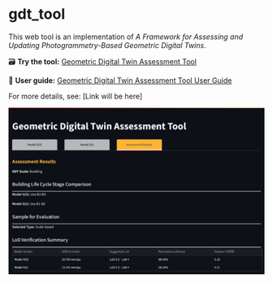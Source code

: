 # gdt_tool

This web tool is an implementation of *A Framework for Assessing and Updating Photogrammetry-Based Geometric Digital Twins*.

🗃️ **Try the tool:** [Geometric Digital Twin Assessment Tool](https://gdttool-01.streamlit.app/)

📘 **User guide:** [Geometric Digital Twin Assessment Tool User Guide](gdt_tool_user_guide.pdf)

For more details, see: [Link will be here]

![](gdt_preview.jpg)

